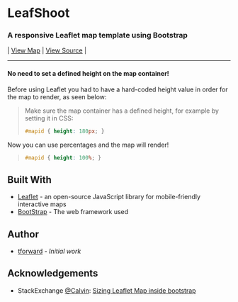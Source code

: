 LeafShoot
======
### A responsive Leaflet map template using Bootstrap

| [View Map](https://tforward.github.io/LeafShoot/) | [View Source](https://github.com/tforward/LeafShoot) |

<hr>

#### No need to set a defined height on the map container!

Before using Leaflet you had to have a hard-coded height value in order for the map to render, as seen below:

>Make sure the map container has a defined height, for example by setting it in CSS:
>```css
>#mapid { height: 180px; }
>```

Now you can use percentages and the map will render!

>```css
>#mapid { height: 100%; }
>```

## Built With

* [Leaflet](http://leafletjs.com/) - an open-source JavaScript library for mobile-friendly interactive maps
* [BootStrap](http://getbootstrap.com/) - The web framework used

## Author

* [tforward](https://github.com/tforward/) - *Initial work*

## Acknowledgements

* StackExchange [@Calvin](http://gis.stackexchange.com/users/13866/calvin): [Sizing Leaflet Map inside bootstrap](http://gis.stackexchange.com/questions/62491/sizing-leaflet-map-inside-bootstrap)


